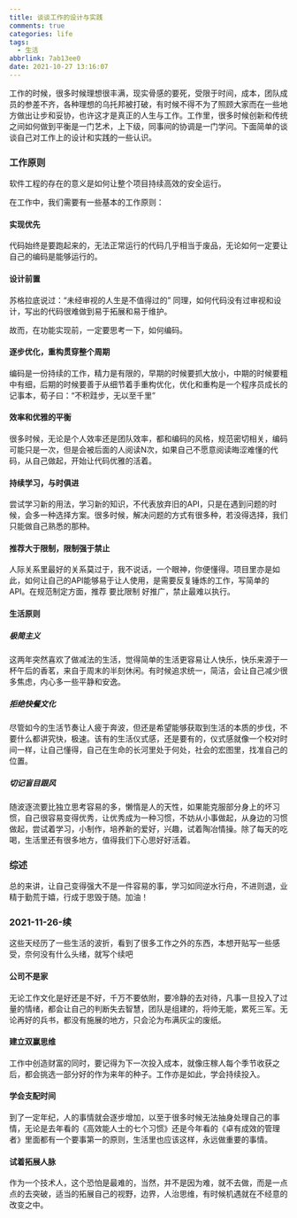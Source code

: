 ```yaml
---
title: 谈谈工作的设计与实践
comments: true
categories: life
tags:
  - 生活
abbrlink: 7ab13ee0
date: 2021-10-27 13:16:07
---
```


工作的时候，很多时候理想很丰满，现实骨感的要死，受限于时间，成本，团队成员的参差不齐，各种理想的乌托邦被打破，有时候不得不为了照顾大家而在一些地方做出让步和妥协，也许这才是真正的人生与工作。工作里，很多时候创新和传统之间如何做到平衡是一门艺术，上下级，同事间的协调是一门学问。下面简单的谈谈自己对工作上的设计和实践的一些认识。
<!--more-->

### 工作原则

软件工程的存在的意义是如何让整个项目持续高效的安全运行。

在工作中，我们需要有一些基本的工作原则：

#### 实现优先

代码始终是要跑起来的，无法正常运行的代码几乎相当于废品，无论如何一定要让自己的编码是能够运行的。

#### 设计前置

苏格拉底说过：“未经审视的人生是不值得过的” 同理，如何代码没有过审视和设计，写出的代码很难做到易于拓展和易于维护。

故而，在功能实现前，一定要思考一下，如何编码。

#### 逐步优化，重构贯穿整个周期

编码是一份持续的工作，精力是有限的，早期的时候要抓大放小，中期的时候要粗中有细，后期的时候要善于从细节着手重构优化，优化和重构是一个程序员成长的记事本，荀子曰：“不积跬步，无以至千里”

#### 效率和优雅的平衡

很多时候，无论是个人效率还是团队效率，都和编码的风格，规范密切相关，编码可能只是一次，但是会被后面的人阅读N次，如果自己不愿意阅读晦涩难懂的代码，从自己做起，开始让代码优雅的活着。

#### 持续学习，与时俱进

尝试学习新的用法，学习新的知识，不代表放弃旧的API，只是在遇到问题的时候，会多一种选择方案。很多时候，解决问题的方式有很多种，若没得选择，我们只能做自己熟悉的那种。

#### 推荐大于限制，限制强于禁止

人际关系里最好的关系莫过于，我不说话，一个眼神，你便懂得。项目里亦是如此，如何让自己的API能够易于让人使用，是需要反复锤炼的工作，写简单的API。在规范制定方面，推荐 要比限制 好推广，禁止最难以执行。

#### 生活原则

##### 极简主义

这两年突然喜欢了做减法的生活，觉得简单的生活更容易让人快乐，快乐来源于一杯午后的香茗，来自于周末的半刻休闲。有时候追求统一，简洁，会让自己减少很多焦虑，内心多一些平静和安逸。

##### 拒绝快餐文化

尽管如今的生活节奏让人疲于奔波，但还是希望能够获取到生活的本质的步伐，不要什么都讲究快，极速。该有的生活仪式感，还是要有的，仪式感就像一个校对时间一样，让自己懂得，自己在生命的长河里处于何处，社会的宏图里，找准自己的位置。

##### 切记盲目跟风

随波逐流要比独立思考容易的多，懒惰是人的天性，如果能克服部分身上的坏习惯，自己很容易变得优秀，让优秀成为一种习惯，不妨从小事做起，从身边的习惯做起，尝试着学习，小制作，培养新的爱好，兴趣，试着陶冶情操。除了每天的吃喝，生活里还有很多地方，值得我们下心思好好活着。

### 综述

总的来讲，让自己变得强大不是一件容易的事，学习如同逆水行舟，不进则退，业精于勤荒于嬉，行成于思毁于随。加油！



### 2021-11-26-续 

这些天经历了一些生活的波折，看到了很多工作之外的东西，本想开贴写一些感受，奈何没有什么头绪，就写个续吧

#### 公司不是家

无论工作文化是好还是不好，千万不要依附，要冷静的去对待，凡事一旦投入了过量的情绪，都会让自己的判断失去智慧，团队是组建的，将帅无能，累死三军。无论再好的兵书，都没有施展的地方，只会沦为布满灰尘的废纸。

#### 建立双赢思维

工作中创造财富的同时，要记得为下一次投入成本，就像庄稼人每个季节收获之后，都会挑选一部分好的作为来年的种子。工作亦是如此，学会持续投入。

#### 学会支配时间

到了一定年纪，人的事情就会逐步增加，以至于很多时候无法抽身处理自己的事情，无论是去年看的《高效能人士的七个习惯》还是今年看的《卓有成效的管理者》里面都有一个要事第一的原则，生活里也应该这样，永远做重要的事情。

#### 试着拓展人脉

作为一个技术人，这个恐怕是最难的，当然，并不是因为难，就不去做，而是一点点的去突破，适当的拓展自己的视野，边界，人治思维，有时候机遇就在不经意的改变之中。